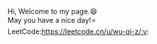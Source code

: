 Hi, Welcome to my page.:smile:  
May you have a nice day!:star:  
LeetCode:https://leetcode.cn/u/wu-qi-z/:v:  
